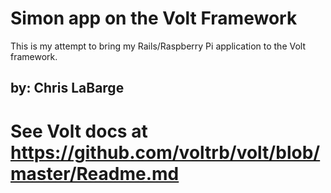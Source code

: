 # Simon app on the Volt Framework

This is my attempt to bring my Rails/Raspberry Pi application to the Volt framework.

## by: Chris LaBarge

# See Volt docs at https://github.com/voltrb/volt/blob/master/Readme.md